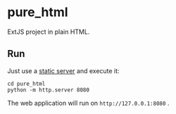 # pure_html   
ExtJS project in plain HTML.    

## Run   
Just use a [static server](https://gist.github.com/willurd/5720255) and execute it:   
``` 
cd pure_html
python -m http.server 8080  

```   
The web application will run on `http://127.0.0.1:8080` .  

